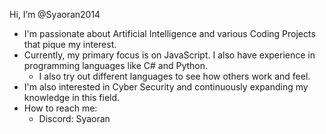 Hi, I’m @Syaoran2014
- I'm passionate about Artificial Intelligence and various Coding Projects that pique my interest.
- Currently, my primary focus is on JavaScript. I also have experience in programming languages like C# and Python.
   - I also try out different languages to see how others work and feel.     
- I'm also interested in Cyber Security and continuously expanding my knowledge in this field.
- How to reach me:
   - Discord: Syaoran

<!---
Syaoran2014/Syaoran2014 is a ✨ special ✨ repository because its `README.md` (this file) appears on your GitHub profile.
You can click the Preview link to take a look at your changes.
--->
